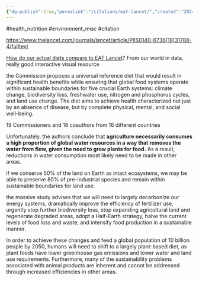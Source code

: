 ```yaml
---
{"dg-publish":true,"permalink":"/citations/eat-lancet/","created":"2024-04-22T12:50:10.000+01:00","updated":"2025-09-28T23:41:05.183+01:00"}
---
```


#health_nutrition  #environment_misc #citation 

https://www.thelancet.com/journals/lancet/article/PIIS0140-6736(18)31788-4/fulltext

[How do our actual diets compare to EAT Lancet](https://ourworldindata.org/grapher/eat-lancet-diet-comparison)? From our world in data, really good interactive visual resource

the Commission proposes a universal reference diet that would result in significant health benefits while ensuring that global food systems operate within sustainable boundaries for five crucial Earth systems: climate change, biodiversity loss, freshwater use, nitrogen and phosphorus cycles, and land use change. The diet aims to achieve health characterized not just by an absence of disease, but by complete physical, mental, and social well-being.

19 Commissioners and 18 coauthors from 16 different countries

Unfortunately, the authors conclude that **agriculture necessarily consumes a high proportion of global water resources in a way that removes the water from flow, given the need to grow plants for food.** As a result, reductions in water consumption most likely need to be made in other areas.

if we conserve 50% of the land on Earth as intact ecosystems, we may be able to preserve 80% of pre-industrial species and remain within sustainable boundaries for land use.

the massive study advises that we will need to largely decarbonize our energy systems, dramatically improve the efficiency of fertilizer use, urgently stop further biodiversity loss, stop expanding agricultural land and regenerate degraded areas, adopt a Half-Earth strategy, halve the current levels of food loss and waste, and intensify food production in a sustainable manner.

In order to achieve these changes and feed a global population of 10 billion people by 2050, humans will need to shift to a largely plant-based diet, as plant foods have lower greenhouse gas emissions and lower water and land use requirements. Furthermore, many of the sustainability problems associated with animal products are inherent and cannot be addressed through increased efficiencies in other areas. 